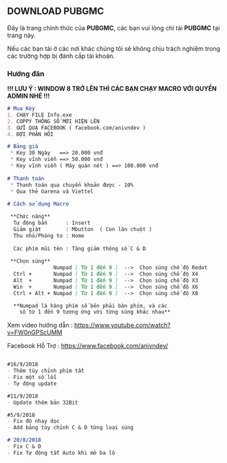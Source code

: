 ## DOWNLOAD PUBGMC

Đây là trang chính thức của **PUBGMC**, các bạn vui lòng chỉ tải **PUBGMC** tại trang này.

Nếu các bạn tải ở các nơi khác chúng tôi sẽ không chịu trách nghiệm trong các trường hợp bị đánh cắp tài khoản.

### Hướng đãn

**!!! LƯU Ý : WINDOW 8 TRỞ LÊN THÌ CÁC BẠN CHẠY MACRO VỚI QUYỀN ADMIN NHÉ !!!**


```markdown
# Mua Key
1. CHẠY FILE Info.exe
2. COPPY THÔNG SỐ MỚI HIỆN LÊN
3. GỬI QUA FACEBOOK ( facebook.com/anivndev )
4. ĐỢI PHẢN HỒI

# Bảng giá
 * Key 30 Ngày   ==> 20.000 vnđ
 * Key vĩnh viễn ==> 50.000 vnđ
 * Key vĩnh viễn ( Máy quán nét ) ==> 100.000 vnđ 
 
# Thanh toán
 * Thanh toán qua chuyển khoản được - 10%
 * Qua thẻ Garena và Viettel
 
# Cách sử dụng Macro

 **Chức năng**
  Tự động bắn      : Insert
  Giảm giật        : Mbutton  ( Con lăn chuột )
  Thu nhỏ/Phóng to : Home
  
  Các phím mũi tên : Tăng giảm thông số C & D
  
 **Chọn súng**
               Numpad [ Từ 1 đến 9 ]  -->  Chọn súng chế độ Redot
  Ctrl +       Numpad [ Từ 1 đến 9 ]  -->  Chọn súng chế độ X4
  Alt  +       Numpad [ Từ 1 đến 9 ]  -->  Chọn súng chế độ X3
  Win  +       Numpad [ Từ 1 đến 9 ]  -->  Chọn súng chế độ X6
  Ctrl + Alt + Numpad [ Từ 1 đến 9 ]  -->  Chọn súng chế độ X8

  **Numpad là hàng phím số bên phải bàn phím, và các 
    số từ 1 đến 9 tương ứng với từng súng khác nhau**

```
Xem video hướng dẫn : https://www.youtube.com/watch?v=FW0nGPScUMM

Facebook Hỗ Trợ : https://www.facebook.com/anivndev/

```markdown

#16/9/2018
- Thêm tùy chỉnh phím tắt
- Fix một số lỗi
- Tự động update

#11/9/2018
- Update thêm bản 32Bit

#5/9/2018
- Fix độ nhạy dọc
- Add bảng tùy chỉnh C & D từng loại súng

# 20/8/2018
- Fix C & D 
- Fix Tự động tắt Auto khi mở ba lô

```
